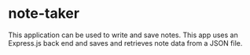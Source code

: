 # note-taker
This application can be used to write and save notes. This app uses an Express.js back end and saves and retrieves note data from a JSON file.
